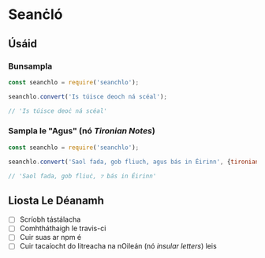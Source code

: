 # Seanċló

## Úsáid
### Bunsampla
```javascript
const seanchlo = require('seanchlo');

seanchlo.convert('Is túisce deoch ná scéal');

// 'Is túisce deoċ ná scéal'
```

### Sampla le "Agus" (nó *Tironian Notes*)
```javascript
const seanchlo = require('seanchlo');

seanchlo.convert('Saol fada, gob fliuch, agus bás in Éirinn', {tironianNotes: true});

// 'Saol fada, gob fliuċ, ⁊ bás in Éirinn'
```

## Liosta Le Déanamh
* [ ] Scríobh tástálacha
* [ ] Comhtháthaigh le travis-ci
* [ ] Cuir suas ar npm é
* [ ] Cuir tacaíocht do litreacha na nOileán (nó *insular letters*) leis